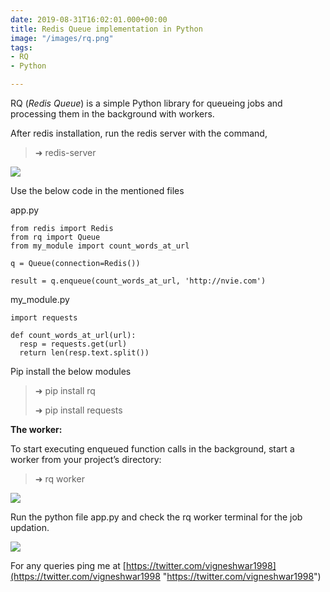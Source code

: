 ```yaml
---
date: 2019-08-31T16:02:01.000+00:00
title: Redis Queue implementation in Python
image: "/images/rq.png"
tags:
- RQ
- Python

---
```

RQ (_Redis Queue_) is a simple Python library for queueing jobs and processing them in the background with workers.

<!-- excerpt -->

After redis installation, run the redis server with the command,

> ➜  redis-server

![](/images/redis-server.png)

Use the below code in the mentioned files

app.py

    from redis import Redis
    from rq import Queue
    from my_module import count_words_at_url
    
    q = Queue(connection=Redis())
    
    result = q.enqueue(count_words_at_url, 'http://nvie.com')

my_module.py

    import requests
    
    def count_words_at_url(url):
      resp = requests.get(url)
      return len(resp.text.split())

Pip install the below modules

> ➜  pip install rq
>
> ➜  pip install requests

**The worker:**

To start executing enqueued function calls in the background, start a worker from your project’s directory:

> ➜  rq worker

![](/images/rq_worker1.png)

Run the python file app.py and check the rq worker terminal for the job updation.

![](/images/rq_worker.png)

For any queries ping me at [https://twitter.com/vigneshwar1998](https://twitter.com/vigneshwar1998 "https://twitter.com/vigneshwar1998")